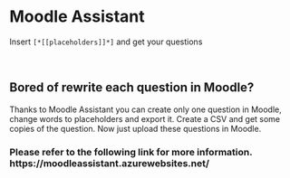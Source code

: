 <div class="text-center">
    <h1 class="display-4">Moodle Assistant</h1>
    <p>Insert <code>[*[[placeholders]]*]</code> and get your questions</p>
    <br>
</div>
<div>
    <h2 class="text-center">Bored of rewrite each question in Moodle?</h2>
    <p>
        Thanks to Moodle Assistant you can create only one question in Moodle, change words to placeholders and export it.
        Create a CSV and get some copies of the question. Now just upload these questions in Moodle.
    </p>
</div>

<h3>Please refer to the following link for more information. https://moodleassistant.azurewebsites.net/ <h3>

